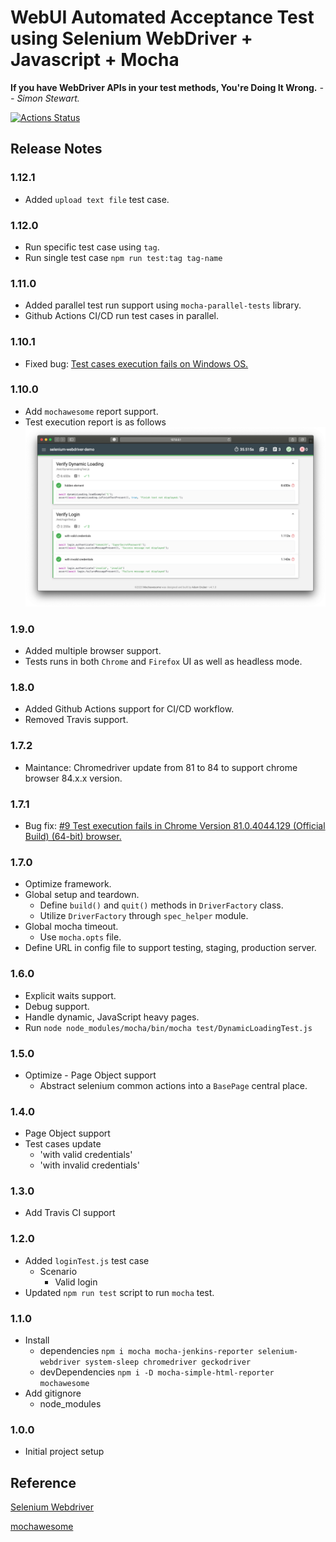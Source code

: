 # WebUI Automated Acceptance Test using Selenium WebDriver + Javascript + Mocha

**If you have WebDriver APIs in your test methods, You're Doing It Wrong.**
_-- Simon Stewart._

<!-- [![Build Status](https://travis-ci.org/jagadeeshshetty/selenium-webdriver-demo.svg?branch=master)](https://travis-ci.org/jagadeeshshetty/selenium-webdriver-demo) -->

[![Actions Status](https://github.com/jagadeeshshetty/selenium-webdriver-demo/workflows/Build%20+%20Test%20Run/badge.svg)](https://github.com/jagadeeshshetty/selenium-webdriver-demo/actions)

## Release Notes

### 1.12.1

- Added `upload text file` test case.

### 1.12.0

- Run specific test case using `tag`.
- Run single test case `npm run test:tag tag-name`

### 1.11.0

- Added parallel test run support using `mocha-parallel-tests` library.
- Github Actions CI/CD run test cases in parallel.

### 1.10.1

- Fixed bug: [Test cases execution fails on Windows OS.](https://github.com/jagadeeshshetty/selenium-webdriver-demo/issues/20)

### 1.10.0

- Add `mochawesome` report support.
- Test execution report is as follows
  ![](doc-images/test-execution-screenshot.png)

### 1.9.0

- Added multiple browser support.
- Tests runs in both `Chrome` and `Firefox` UI as well as headless mode.

### 1.8.0

- Added Github Actions support for CI/CD workflow.
- Removed Travis support.

### 1.7.2

- Maintance: Chromedriver update from 81 to 84 to support chrome browser 84.x.x version.

### 1.7.1

- Bug fix: [#9 Test execution fails in Chrome Version 81.0.4044.129 (Official Build) (64-bit) browser.](https://github.com/jagadeeshshetty/selenium-webdriver-demo/issues/9)

### 1.7.0

- Optimize framework.
- Global setup and teardown.
  - Define `build()` and `quit()` methods in `DriverFactory` class.
  - Utilize `DriverFactory` through `spec_helper` module.
- Global mocha timeout.
  - Use `mocha.opts` file.
- Define URL in config file to support testing, staging, production server.

### 1.6.0

- Explicit waits support.
- Debug support.
- Handle dynamic, JavaScript heavy pages.
- Run `node node_modules/mocha/bin/mocha test/DynamicLoadingTest.js`

### 1.5.0

- Optimize - Page Object support
  - Abstract selenium common actions into a `BasePage` central place.

### 1.4.0

- Page Object support
- Test cases update
  - 'with valid credentials'
  - 'with invalid credentials'

### 1.3.0

- Add Travis CI support

### 1.2.0

- Added `loginTest.js` test case
  - Scenario
    - Valid login
- Updated `npm run test` script to run `mocha` test.

### 1.1.0

- Install
  - dependencies `npm i mocha mocha-jenkins-reporter selenium-webdriver system-sleep chromedriver geckodriver`
  - devDependencies `npm i -D mocha-simple-html-reporter mochawesome`
- Add gitignore
  - node_modules

### 1.0.0

- Initial project setup

## Reference

[Selenium Webdriver](https://www.selenium.dev/selenium/docs/api/javascript/index.html)

[mochawesome](https://www.npmjs.com/package/mochawesome#example)
